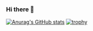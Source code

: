 ### Hi there 👋

[![Anurag's GitHub stats](https://github-readme-stats.vercel.app/api?username=jimin2123&theme="dracula"&count_private=true)](https://github.com/anuraghazra/github-readme-stats)
[![trophy](https://github-profile-trophy.vercel.app/?username=ryo-ma&theme=dracula)](https://github.com/ryo-ma/github-profile-trophy)
